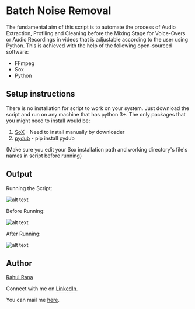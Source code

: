 # Batch Noise Removal

The fundamental aim of this script is to automate the process of Audio Extraction, Profiling and Cleaning before the Mixing Stage for Voice-Overs or Audio Recordings in videos that is adjustable according to the user using Python. This is achieved with the help of the following open-sourced software:
- FFmpeg
- Sox
- Python

## Setup instructions

There is no installation for script to work on your system. Just download the script and run on any machine that has python 3+. The only packages that you might need to install would be:
1. [SoX]( http://sox.sourceforge.net/ ) - Need to install manually by downloader
2. [pydub](https://pypi.org/project/pydub/) - pip install pydub

(Make sure you edit your Sox installation path and working directory's file's names in script before running)

## Output

Running the Script:

![alt text](https://i.imgur.com/eQE2Q2D.png)



Before Running:

![alt text](https://i.imgur.com/IMwghKX.png)



After Running:

![alt text](https://i.imgur.com/VjEH8TA.png)

## Author

[Rahul Rana](https://github.com/owlrana/)

Connect with me on [LinkedIn](https://www.linkedin.com/in/reachrahulrana/).

You can mail me [here](mailto:me.rahulrana@outlook.com).
